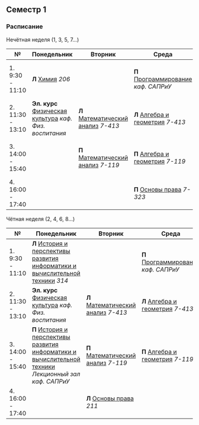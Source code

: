 ## Семестр 1

### Расписание

Нечётная неделя (1, 3, 5, 7...)

|№| Понедельник | Вторник | Среда | Четверг | Пятница |
| ----- | ------ |------ |------ |------ |------ |
| 1. 9:30 - 11:10| **Л** [Химия](Subjects/Chemistry.md) *206* |  | **П** [Программирование](Subjects/Programming.md) *каф. САПРиУ* | **Л** [Программирование](Subjects/Programming.md) *Лекционный зал каф. САПРиУ* | **Л/П** [Физическая культура]() *каф. Физ. воспитания*|
| 2. 11:30 - 13:10| **Эл. курс** [Физическая культура]() *каф. Физ. воспитания* | **Л** [Математический анализ](Subjects/MathematicalAnalysis.md) *7-413* |  **Л** [Алгебра и геометрия](Subjects/Algebra&Geometry.md) *7-413* | **Л/П** [Иностранный язык]() *7-228 каф. Ин.яз.* | **П** [Информатика](Subjects/ComputerScience.md) *2 каф. САПРиУ*|
| 3. 14:00 - 15:40| | **П** [Математический анализ](Subjects/MathematicalAnalysis.md) *7-119* | **П** [Алгебра и геометрия](Subjects/Algebra&Geometry.md) *7-119*| **Лаб** [Химия](Subjects/Chemistry.md) *каф. Физ. химии* | **Л** [Информатика](Subjects/ComputerScience.md) *Лекционный зал каф. САПРиУ*|
| 4. 16:00 - 17:40 | | | **П** [Основы права](Subjects/LawBasics.md) *7-323*| | **Л/П** [Иностранный язык]() *7-228 каф. Ин.яз.*|


Чётная неделя (2, 4, 6, 8...)

|№| Понедельник | Вторник | Среда | Четверг | Пятница |
| ----- | ------ |------ |------ |------ |------ |
| 1. 9:30 - 11:10| **Л** [История и перспективы развития информатики и вычислительной техники](Subjects/HistoryCS%26CH.md) *314* | | **П** [Программирование](Subjects/Programming.md) *каф. САПРиУ* | **Л** [Программирование](Subjects/Programming.md) *Лекционный зал каф. САПРиУ* | **Л/П** [Физическая культура]() *каф. Физ. воспитания*|
| 2. 11:30 - 13:10| **Эл. курс** [Физическая культура]() *каф. Физ. воспитания* | **Л** [Математический анализ](Subjects/MathematicalAnalysis.md) *7-413* |  **Л** [Алгебра и геометрия](Subjects/Algebra&Geometry.md) *7-413* | **Л/П** [Иностранный язык]() *7-228 каф. Ин.яз.* | **П** [Информатика](Subjects/ComputerScience.md) *2 каф. САПРиУ*|
| 3. 14:00 - 15:40|**П** [История и перспективы развития информатики и вычислительной техники](Subjects/HistoryCS%26CH.md) *Лекционный зал каф. САПРиУ* | **П** [Математический анализ](Subjects/MathematicalAnalysis.md) *7-119* | **П** [Алгебра и геометрия](Subjects/Algebra&Geometry.md) *7-119*| **П** [Химия](Subjects/Chemistry.md) *каф. Физ. химии* | **Л** [Информатика](Subjects/ComputerScience.md) *Лекционный зал каф. САПРиУ*|
| 4. 16:00 - 17:40 | | **Л** [Основы права](Subjects/LawBasics.md) *211* | | | |
